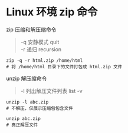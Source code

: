 # Linux 环境 zip 命令

zip 压缩和解压缩命令
> -q 安静模式 quit  
> -r 递归 recursion

```shell
zip -q -r html.zip /home/html
# 将 /home/html 目录下的文件打包成 html.zip 文件
```


unzip 解压缩命令
> -l 列出解压文件列表 list
> -v

```shell
unzip -l abc.zip
# 不解压，仅展示压缩包包含文件

unzip abc.zip
# 真正解压文件
```